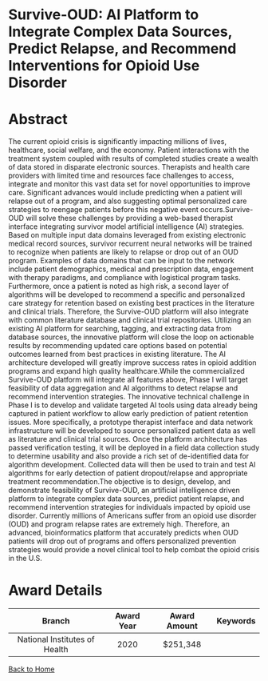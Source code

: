 
Survive-OUD: AI Platform to Integrate Complex Data Sources, Predict Relapse, and Recommend Interventions for Opioid Use Disorder
================================================================================================================================

# Abstract


The current opioid crisis is significantly impacting millions of lives, healthcare, social welfare, and the
economy. Patient interactions with the treatment system coupled with results of completed studies create a
wealth of data stored in disparate electronic sources. Therapists and health care providers with limited time and
resources face challenges to access, integrate and monitor this vast data set for novel opportunities to improve
care. Significant advances would include predicting when a patient will relapse out of a program, and also
suggesting optimal personalized care strategies to reengage patients before this negative event occurs.Survive-OUD will solve these challenges by providing a web-based therapist interface integrating survivor
model artificial intelligence (AI) strategies. Based on multiple input data domains leveraged from existing
electronic medical record sources, survivor recurrent neural networks will be trained to recognize when patients
are likely to relapse or drop out of an OUD program. Examples of data domains that can be input to the network
include patient demographics, medical and prescription data, engagement with therapy paradigms, and
compliance with logistical program tasks. Furthermore, once a patient is noted as high risk, a second layer of
algorithms will be developed to recommend a specific and personalized care strategy for retention based on
existing best practices in the literature and clinical trials. Therefore, the Survive-OUD platform will also integrate
with common literature database and clinical trial repositories. Utilizing an existing AI platform for searching,
tagging, and extracting data from database sources, the innovative platform will close the loop on actionable
results by recommending updated care options based on potential outcomes learned from best practices in
existing literature. The AI architecture developed will greatly improve success rates in opioid addition programs
and expand high quality healthcare.While the commercialized Survive-OUD platform will integrate all features above, Phase I will target feasibility
of data aggregation and AI algorithms to detect relapse and recommend intervention strategies. The innovative
technical challenge in Phase I is to develop and validate targeted AI tools using data already being captured in
patient workflow to allow early prediction of patient retention issues. More specifically, a prototype therapist
interface and data network infrastructure will be developed to source personalized patient data as well as
literature and clinical trial sources. Once the platform architecture has passed verification testing, it will be
deployed in a field data collection study to determine usability and also provide a rich set of de-identified data for
algorithm development. Collected data will then be used to train and test AI algorithms for early detection of
patient dropout/relapse and appropriate treatment recommendation.The objective is to design, develop, and demonstrate feasibility of Survive-OUD, an artificial intelligence
driven platform to integrate complex data sources, predict patient relapse, and recommend intervention
strategies for individuals impacted by opioid use disorder. Currently millions of Americans suffer from an opioid
use disorder (OUD) and program relapse rates are extremely high. Therefore, an advanced, bioinformatics
platform that accurately predicts when OUD patients will drop out of programs and offers personalized prevention
strategies would provide a novel clinical tool to help combat the opioid crisis in the U.S.  

# Award Details

|Branch|Award Year|Award Amount|Keywords|
| :---: | :---: | :---: | :---: |
|National Institutes of Health|2020|$251,348||
  
  


[Back to Home](https://github.com/chrischow/dod_sbir_awards/JH/#2416)